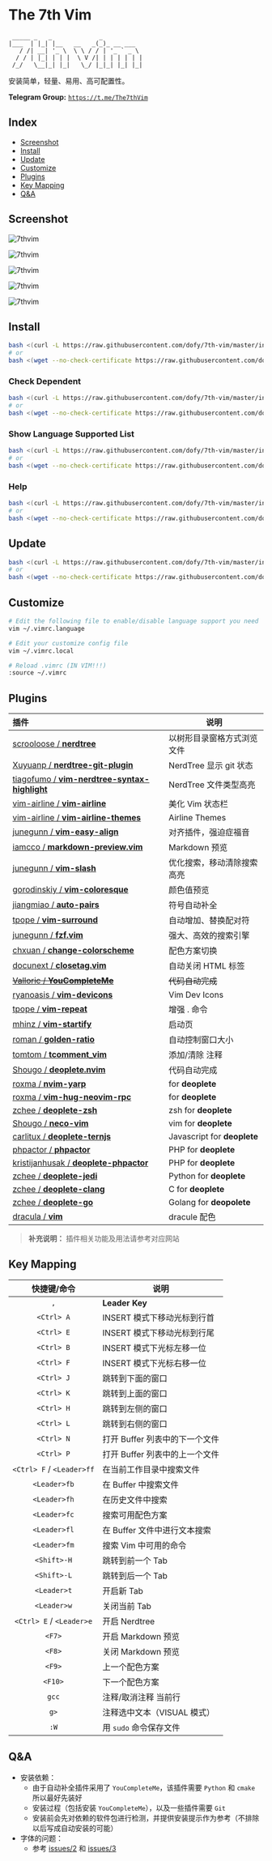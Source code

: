 # The 7th Vim

```
 _____ _   _             _           
|___  | |_| |__   __   _(_)_ __ ___  
   / /| __| '_ \  \ \ / / | '_ ` _ \ 
  / / | |_| | | |  \ V /| | | | | | |
 /_/   \__|_| |_|   \_/ |_|_| |_| |_|
```

安装简单，轻量、易用、高可配置性。

**Telegram Group:** [`https://t.me/The7thVim`](https://t.me/The7thVim)

## Index

- [Screenshot](#screenshot)
- [Install](#install)
- [Update](#update)
- [Customize](#customize)
- [Plugins](#plugins)
- [Key Mapping](#key-mapping)
- [Q&A](#qa)

## Screenshot

![7thvim][screen-shot-1]

![7thvim][screen-shot-2]

![7thvim][screen-shot-3]

![7thvim][screen-shot-4]

![7thvim][screen-shot-5]

## Install

```bash
bash <(curl -L https://raw.githubusercontent.com/dofy/7th-vim/master/install.sh) -i
# or
bash <(wget --no-check-certificate https://raw.githubusercontent.com/dofy/7th-vim/master/install.sh -O -) -i
```
### Check Dependent

```bash
bash <(curl -L https://raw.githubusercontent.com/dofy/7th-vim/master/install.sh) -c
# or
bash <(wget --no-check-certificate https://raw.githubusercontent.com/dofy/7th-vim/master/install.sh -O -) -c
```

### Show Language Supported List

```bash
bash <(curl -L https://raw.githubusercontent.com/dofy/7th-vim/master/install.sh) -l
# or
bash <(wget --no-check-certificate https://raw.githubusercontent.com/dofy/7th-vim/master/install.sh -O -) -l
```

### Help

```bash
bash <(curl -L https://raw.githubusercontent.com/dofy/7th-vim/master/install.sh) -h
# or
bash <(wget --no-check-certificate https://raw.githubusercontent.com/dofy/7th-vim/master/install.sh -O -) -h
```

## Update

```bash
bash <(curl -L https://raw.githubusercontent.com/dofy/7th-vim/master/install.sh) -u
# or
bash <(wget --no-check-certificate https://raw.githubusercontent.com/dofy/7th-vim/master/install.sh -O -) -u
```

## Customize

```bash
# Edit the following file to enable/disable language support you need
vim ~/.vimrc.language

# Edit your customize config file
vim ~/.vimrc.local

# Reload .vimrc (IN VIM!!!)
:source ~/.vimrc
```

## Plugins

| 插件                                                   | 说明                        |
| :---                                                   | ----                        |
| [scrooloose / **nerdtree**][plug1]                     | 以树形目录窗格方式浏览文件  |
| [Xuyuanp / **nerdtree-git-plugin**][plug2]             | NerdTree 显示 git 状态      |
| [tiagofumo / **vim-nerdtree-syntax-highlight**][plug3] | NerdTree 文件类型高亮       |
| [vim-airline / **vim-airline**][plug4]                 | 美化 Vim 状态栏             |
| [vim-airline / **vim-airline-themes**][plug5]          | Airline Themes              |
| [junegunn / **vim-easy-align**][plug6]                 | 对齐插件，强迫症福音        |
| [iamcco / **markdown-preview.vim**][plug7]             | Markdown 预览               |
| [junegunn / **vim-slash**][plug8]                      | 优化搜索，移动清除搜索高亮  |
| [gorodinskiy / **vim-coloresque**][plug9]              | 颜色值预览                  |
| [jiangmiao / **auto-pairs**][plug10]                   | 符号自动补全                |
| [tpope / **vim-surround**][plug11]                     | 自动增加、替换配对符        |
| [junegunn / **fzf.vim**][plug12]                       | 强大、高效的搜索引擎        |
| [chxuan / **change-colorscheme**][plug13]              | 配色方案切换                |
| [docunext / **closetag.vim**][plug14]                  | 自动关闭 HTML 标签          |
| ~~[Valloric / **YouCompleteMe**][plug15]~~             | ~~代码自动完成~~            |
| [ryanoasis / **vim-devicons**][plug16]                 | Vim Dev Icons               |
| [tpope / **vim-repeat**][plug17]                       | 增强 . 命令                 |
| [mhinz / **vim-startify**][plug18]                     | 启动页                      |
| [roman / **golden-ratio**][plug19]                     | 自动控制窗口大小            |
| [tomtom / **tcomment_vim**][plug20]                    | 添加/清除 注释              |
| [Shougo / **deoplete.nvim**][plug21]                   | 代码自动完成                |
| [roxma / **nvim-yarp**][plug22]                        | for **deoplete**            |
| [roxma / **vim-hug-neovim-rpc**][plug23]               | for **deoplete**            |
| [zchee / **deoplete-zsh**][plug24]                     | zsh for **deoplete**        |
| [Shougo / **neco-vim**][plug25]                        | vim for **deoplete**        |
| [carlitux / **deoplete-ternjs**][plug26]               | Javascript for **deoplete** |
| [phpactor / **phpactor**][plug27]                      | PHP for **deoplete**        |
| [kristijanhusak / **deoplete-phpactor**][plug28]       | PHP for **deoplete**        |
| [zchee / **deoplete-jedi**][plug29]                    | Python for **deoplete**     |
| [zchee / **deoplete-clang**][plug30]                   | C for **deoplete**          |
| [zchee / **deoplete-go**][plug31]                      | Golang for **deopolete**    |
| [dracula / **vim**][color]                             | dracule 配色                |

> **补充说明：** 插件相关功能及用法请参考对应网站

## Key Mapping

| 快捷键/命令               | 说明                           |
| :--:                      | ----                           |
| `,`                       | **Leader Key**                 |
| `<Ctrl> A`                | INSERT 模式下移动光标到行首    |
| `<Ctrl> E`                | INSERT 模式下移动光标到行尾    |
| `<Ctrl> B`                | INSERT 模式下光标左移一位      |
| `<Ctrl> F`                | INSERT 模式下光标右移一位      |
| `<Ctrl> J`                | 跳转到下面的窗口               |
| `<Ctrl> K`                | 跳转到上面的窗口               |
| `<Ctrl> H`                | 跳转到左侧的窗口               |
| `<Ctrl> L`                | 跳转到右侧的窗口               |
| `<Ctrl> N`                | 打开 Buffer 列表中的下一个文件 |
| `<Ctrl> P`                | 打开 Buffer 列表中的上一个文件 |
| `<Ctrl> F` / `<Leader>ff` | 在当前工作目录中搜索文件       |
| `<Leader>fb`              | 在 Buffer 中搜索文件           |
| `<Leader>fh`              | 在历史文件中搜索               |
| `<Leader>fc`              | 搜索可用配色方案               |
| `<Leader>fl`              | 在 Buffer 文件中进行文本搜索   |
| `<Leader>fm`              | 搜索 Vim 中可用的命令          |
| `<Shift>-H`               | 跳转到前一个 Tab               |
| `<Shift>-L`               | 跳转到后一个 Tab               |
| `<Leader>t`               | 开启新 Tab                     |
| `<Leader>w`               | 关闭当前 Tab                   |
| `<Ctrl> E` / `<Leader>e`  | 开启 Nerdtree                  |
| `<F7>`                    | 开启 Markdown 预览             |
| `<F8>`                    | 关闭 Markdown 预览             |
| `<F9>`                    | 上一个配色方案                 |
| `<F10>`                   | 下一个配色方案                 |
| `gcc`                     | 注释/取消注释 当前行           |
| `g>`                      | 注释选中文本（VISUAL 模式）    |
| `:W`                      | 用 `sudo` 命令保存文件         |

## Q&A

- 安装依赖：
  - 由于自动补全插件采用了 `YouCompleteMe`，该插件需要 `Python` 和 `cmake` 所以最好先装好
  - 安装过程（包括安装 `YouCompleteMe`），以及一些插件需要 `Git`
  - 安装前会先对依赖的软件包进行检测，并提供安装提示作为参考（不排除以后写成自动安装的可能）
- 字体的问题：
  - 参考 [issues/2][issues2] 和 [issues/3][issues3]

[screen-shot-1]: https://user-images.githubusercontent.com/344197/34345993-42b0397c-ea2e-11e7-9003-e8c7f6453cba.png
[screen-shot-2]: https://user-images.githubusercontent.com/344197/34291098-a32023d6-e735-11e7-9fd5-285b4939c1c8.png
[screen-shot-3]: https://user-images.githubusercontent.com/344197/34345994-444dac1a-ea2e-11e7-98a1-3a21c4d000a9.png
[screen-shot-4]: https://user-images.githubusercontent.com/344197/34291099-a37b0102-e735-11e7-9ee4-e03b7f180af0.png
[screen-shot-5]: https://user-images.githubusercontent.com/344197/34291095-a2399ca4-e735-11e7-9883-6b1a27364fe4.png
[plug1]: https://github.com/scrooloose/nerdtree
[plug2]: https://github.com/Xuyuanp/nerdtree-git-plugin
[plug3]: https://github.com/tiagofumo/vim-nerdtree-syntax-highlight
[plug4]: https://github.com/vim-airline/vim-airline
[plug5]: https://github.com/vim-airline/vim-airline-themes
[plug6]: https://github.com/junegunn/vim-easy-align
[plug7]: https://github.com/iamcco/markdown-preview.vim
[plug8]: https://github.com/junegunn/vim-slash
[plug9]: https://github.com/gorodinskiy/vim-coloresque
[plug10]: https://github.com/jiangmiao/auto-pairs
[plug11]: https://github.com/tpope/vim-surround
[plug12]: https://github.com/junegunn/fzf.vim
[plug13]: https://github.com/chxuan/change-colorscheme
[plug14]: https://github.com/docunext/closetag.vim
[plug15]: https://github.com/Valloric/YouCompleteMe
[plug16]: https://github.com/ryanoasis/vim-devicons
[plug17]: https://github.com/tpope/vim-repeat
[plug18]: https://github.com/mhinz/vim-startify
[plug19]: https://github.com/roman/golden-ratio
[plug20]: https://github.com/tomtom/tcomment_vim
[plug21]: https://github.com/Shougo/deoplete.nvim
[plug22]: https://github.com/roxma/nvim-yarp
[plug23]: https://github.com/roxma/vim-hug-neovim-rpc
[plug24]: https://github.com/zchee/deoplete-zsh
[plug25]: https://github.com/Shougo/neco-vim
[plug26]: https://github.com/carlitux/deoplete-ternjs
[plug27]: https://github.com/phpactor/phpactor
[plug28]: https://github.com/kristijanhusak/deoplete-phpactor
[plug29]: https://github.com/zchee/deoplete-jedi
[plug30]: https://github.com/zchee/deoplete-clang
[plug31]: https://github.com/zchee/deoplete-go
[color]: https://github.com/dracula/vim
[issues2]: https://github.com/dofy/7th-vim/issues/2
[issues3]: https://github.com/dofy/7th-vim/issues/3
